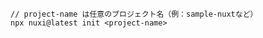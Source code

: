```shell [npx]
// project-name は任意のプロジェクト名（例：sample-nuxtなど）
npx nuxi@latest init <project-name>
```
